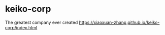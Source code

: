# keiko-corp
The greatest company ever created https://xiaoxuan-zhang.github.io/keiko-corp/index.html
